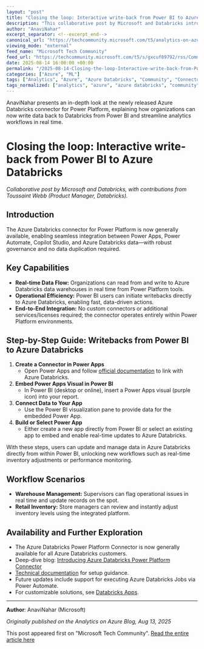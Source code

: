 ```yaml
---
layout: "post"
title: "Closing the loop: Interactive write-back from Power BI to Azure Databricks"
description: "This collaborative post by Microsoft and Databricks introduces the new Azure Databricks connector for Power Platform, now generally available. It allows organizations to build Power Apps, automate flows, and create Copilot Studio agents, while enabling real-time write-back of data from Power BI to Azure Databricks. The connector integrates Power Platform tools with governed data, supporting streamlined operational workflows and eliminating data duplication. The post provides step-by-step instructions for enabling writebacks and explains how users can act on business data instantly using familiar Power BI and Power Apps interfaces."
author: "AnaviNahar"
excerpt_separator: <!--excerpt_end-->
canonical_url: "https://techcommunity.microsoft.com/t5/analytics-on-azure-blog/closing-the-loop-interactive-write-back-from-power-bi-to-azure/ba-p/4442999"
viewing_mode: "external"
feed_name: "Microsoft Tech Community"
feed_url: "https://techcommunity.microsoft.com/t5/s/gxcuf89792/rss/Community"
date: 2025-08-14 16:00:00 +00:00
permalink: "/2025-08-14-Closing-the-loop-Interactive-write-back-from-Power-BI-to-Azure-Databricks.html"
categories: ["Azure", "ML"]
tags: ["Analytics", "Azure", "Azure Databricks", "Community", "Connector", "Copilot Studio", "Data Governance", "Data Integration", "Data Warehousing", "Databricks", "Delta Lake", "Microsoft", "ML", "Operational Workflows", "Power Apps", "Power BI", "Power Platform", "Real Time Data", "Spark", "Writeback"]
tags_normalized: ["analytics", "azure", "azure databricks", "community", "connector", "copilot studio", "data governance", "data integration", "data warehousing", "databricks", "delta lake", "microsoft", "ml", "operational workflows", "power apps", "power bi", "power platform", "real time data", "spark", "writeback"]
---
```


AnaviNahar presents an in-depth look at the newly released Azure Databricks connector for Power Platform, explaining how organizations can now write data back to Databricks from Power BI and streamline analytics workflows in real time.<!--excerpt_end-->

# Closing the loop: Interactive write-back from Power BI to Azure Databricks

*Collaborative post by Microsoft and Databricks, with contributions from Toussaint Webb (Product Manager, Databricks).*

## Introduction

The Azure Databricks connector for Power Platform is now generally available, enabling seamless integration between Power Apps, Power Automate, Copilot Studio, and Azure Databricks data—with robust governance and no data duplication required.

## Key Capabilities

- **Real-time Data Flow:** Organizations can read from and write to Azure Databricks data warehouses in real time from Power Platform tools.
- **Operational Efficiency:** Power BI users can initiate writebacks directly to Azure Databricks, enabling fast, data-driven actions.
- **End-to-End Integration:** No custom connectors or additional services/licenses required; the connector operates entirely within Power Platform environments.

## Step-by-Step Guide: Writebacks from Power BI to Azure Databricks

1. **Create a Connector in Power Apps**
     - Open Power Apps and follow [official documentation](https://learn.microsoft.com/en-us/azure/databricks/integrations/msft-power-platform) to link with Azure Databricks.
2. **Embed Power Apps Visual in Power BI**
     - In Power BI (desktop or online), insert a Power Apps visual (purple icon) into your report.
3. **Connect Data to Your App**
     - Use the Power BI visualization pane to provide data for the embedded Power App.
4. **Build or Select Power App**
     - Either create a new app directly from Power BI or select an existing app to embed and enable real-time updates to Azure Databricks.

With these steps, users can update and manage data in Azure Databricks directly from within Power BI, unlocking new workflows such as real-time inventory adjustments or performance monitoring.

## Workflow Scenarios

- **Warehouse Management:** Supervisors can flag operational issues in real time and update records on the spot.
- **Retail Inventory:** Store managers can review and instantly adjust inventory levels using the integrated platform.

## Availability and Further Exploration

- The Azure Databricks Power Platform Connector is now generally available for all Azure Databricks customers.
- Deep-dive blog: [Introducing Azure Databricks Power Platform Connector](https://www.databricks.com/blog/introducing-azure-databricks-power-platform-connector-unleashing-governed-real-time-data-power)
- [Technical documentation](https://learn.microsoft.com/en-us/azure/databricks/integrations/msft-power-platform) for setup guidance.
- Future updates include support for executing Azure Databricks Jobs via Power Automate.
- For customizable solutions, see [Databricks Apps](https://www.databricks.com/product/databricks-apps).

---
**Author**: AnaviNahar (Microsoft)

*Originally published on the Analytics on Azure Blog, Aug 13, 2025*

This post appeared first on "Microsoft Tech Community". [Read the entire article here](https://techcommunity.microsoft.com/t5/analytics-on-azure-blog/closing-the-loop-interactive-write-back-from-power-bi-to-azure/ba-p/4442999)
